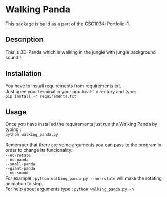 Walking Panda
===========
This package is build as a part of the CSC1034: Portfolio-1.

## Description
This is 3D-Panda which is walking in the jungle with jungle background sound!!

## Installation
You have to install requirements from requirements.txt.
<br>
Just open your terminal in your practical-1 directory and type:
<br>
`pip install -r requirements.txt`

## Usage
Once you have installed the requirements just run the Walking Panda by typing :
<br>
`python walking_panda.py`
<br>
<br>
Remember that there are some arguments you can pass to the program in order to change its funcionality:
<br>
`--no-rotate` <br>
`--no-panda`  <br>
`--small-panda` <br>
`--giant-panda` <br>
`--no-sound` <br>
For example : `python walking_panda.py --no-rotate` will make the rotating animation to stop.
<br>
For help about arguments type : `python walking_panda.py -h`